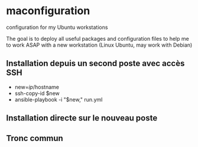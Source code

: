 # maconfiguration
configuration for my Ubuntu workstations

The goal is to deploy all useful packages and configuration files to help me to work ASAP with a new workstation (Linux Ubuntu, may work with Debian)

## Installation depuis un second poste avec accès SSH

* new=$ip/$hostname
* ssh-copy-id $new
* ansible-playbook -i "$new," run.yml

## Installation directe sur le nouveau poste

## Tronc commun